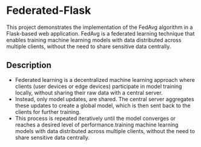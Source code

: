 # Federated-Flask
This project demonstrates the implementation of the FedAvg algorithm in a Flask-based web application. FedAvg is a federated learning technique that enables training machine learning models with data distributed across multiple clients, without the need to share sensitive data centrally.

## Description
- Federated learning is a decentralized machine learning approach where clients (user devices or edge devices) participate in model training locally, without sharing their raw data with a central server.
- Instead, only model updates, are shared. The central server aggregates these updates to create a global model, which is then sent back to the clients for further training.
- This process is repeated iteratively until the model converges or reaches a desired level of performance.training machine learning models with data distributed across multiple clients, without the need to share sensitive data centrally.
